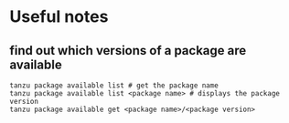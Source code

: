 # Useful notes

## find out which versions of a package are available

    tanzu package available list # get the package name
    tanzu package available list <package name> # displays the package version
    tanzu package available get <package name>/<package version>
